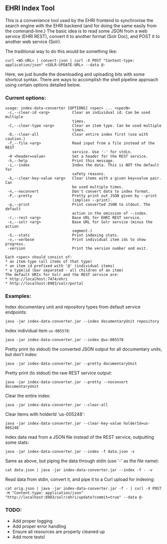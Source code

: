 ## EHRI Index Tool

This is a convenience tool used by the EHRI frontend to synchronise the search engine with the EHRI backend
(and for doing the same easily from the command-line.) The basic idea is to read some JSON from a web service
(EHRI REST), convert it to another format (Solr Doc), and POST it to another web service (Solr).

The traditional way to do this would be something like:

```
curl <WS-URL> | convert-json | curl -X POST "Content-type: application/json" <SOLR-UPDATE-URL> --data @-
```

Here, we just bundle the downloading and uploading bits with some shortcut syntax. There are ways to
accomplish the shell pipeline approach using certain options detailed below.

### Current options:

```
usage: index-data-converter [OPTIONS] <spec> ... <specN>
 -c,--clear-id <arg>          Clear an individual id. Can be used multiple
                              times.
 -C,--clear-type <arg>        Clear an item type. Can be used multiple
                              times.
 -D,--clear-all               Clear entire index first (use with caution.)
 -f,--file <arg>              Read input from a file instead of the REST
                              service. Use '-' for stdin.
 -H <header=value>            Set a header for the REST service.
 -h,--help                    Print this message.
 -i,--index                   Index the data. This is NOT the default for
                              safety reasons.
 -k,--clear-key-value <arg>   Clear items with a given key=value pair. Can
                              be used multiple times.
 -n,--noconvert               Don't convert data to index format.
 -P,--pretty                  Pretty print out JSON given by --print
                              (implies --print).
 -p,--print                   Print converted JSON to stdout. The default
                              action in the omission of --index.
 -r,--rest <arg>              Base URL for EHRI REST service.
 -s,--solr <arg>              Base URL for Solr service (minus the action
                              segment.)
 -S,--stats                   Print indexing stats.
 -v,--verbose                 Print individual item ids to show progress.
 -version                     Print the version number and exit.

Each <spec> should consist of:
* an item type (all items of that type)
* an item id prefixed with '@' (individual items)
* a type|id (bar separated - all children of an item)
The default URIs for Solr and the REST service are:
* http://localhost:7474/ehri
* http://localhost:8983/solr/portal
```

### Examples:

Index documentary unit and repository types from default service endpoints:

```
java -jar index-data-converter.jar --index documentaryUnit repository
```

Index individual item `us-005578`:

```
java -jar index-data-converter.jar --index @us-005578
```

Pretty print (to stdout) the converted JSON output for all documentary units, but don't index:

```
java -jar index-data-converter.jar --pretty documentaryUnit
```

Pretty print (to stdout) the raw REST service output:

```
java -jar index-data-converter.jar --pretty --noconvert documentaryUnit
```

Clear the entire index:

```
java -jar index-data-converter.jar --clear-all
```

Clear items with holderId 'us-005248':

```
java -jar index-data-converter.jar --clear-key-value holderId=us-005248
```

Index data read from a JSON file instead of the REST service, outputting some stats:

```
java -jar index-data-converter.jar --index -f data.json -v
```

Same as above, but piping the data through stdin (use '-' as the file name):

```
cat data.json | java -jar index-data-converter.jar --index -f - -v
```

Read data from stdin, convert it, and pipe it to a Curl upload for indexing:

```
cat orig.json | java -jar index-data-converter.jar -f - | curl -X POST -H "Content-type: application/json"
"http://localhost:8983/solr/ehri/update?commit=true" --data @-
```


### TODO:

* Add proper logging
* Add proper error handling
* Ensure all resources are properly cleaned up
* Add more tests!
